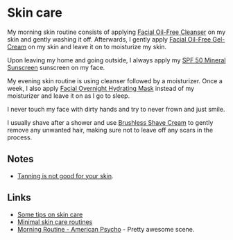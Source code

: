 # Skin care

My morning skin routine consists of applying [Facial Oil-Free Cleanser](https://www.kiehls.com/gifts/customized-gifts/view-all-skincare/ultra-facial-oil-free-cleanser/1000.html) on my skin and gently washing it off. Afterwards, I gently apply [Facial Oil-Free Gel-Cream](https://www.kiehls.com/skincare/moisturizers/ultra-facial-oil-free-gel-cream/10003.html) on my skin and leave it on to moisturize my skin.

Upon leaving my home and going outside, I always apply my [SPF 50 Mineral Sunscreen](https://www.clinique.com/product/1661/40650/sun/sun-protection/spf-50-mineral-sunscreen-fluid-for-face) sunscreen on my face.

My evening skin routine is using cleanser followed by a moisturizer. Once a week, I also apply [Facial Overnight Hydrating Mask](https://www.kiehls.com/skincare/dry-skin/ultra-facial-overnight-hydrating-mask/3601.html) instead of my moisturizer and leave it on as I go to sleep.

I never touch my face with dirty hands and try to never frown and just smile.

I usually shave after a shower and use [Brushless Shave Cream](https://www.kiehls.com/body/hygiene-and-shave/ultimate-brushless-shave-cream---blue-eagle/235.html) to gently remove any unwanted hair, making sure not to leave off any scars in the process.

## Notes

- [Tanning is not good for your skin](https://www.youtube.com/watch?v=o9BqrSAHbTc).

## Links

- [Some tips on skin care](https://www.reddit.com/r/NoStupidQuestions/comments/73pimh/im_currently_22_what_should_i_start_doingstop/dns7hnb/)
- [Minimal skin care routines](https://www.reddit.com/r/minimalism/comments/8y94c8/minimalist_beauty/)
- [Morning Routine - American Psycho](https://www.youtube.com/watch?v=RjKNbfA64EE) - Pretty awesome scene.
